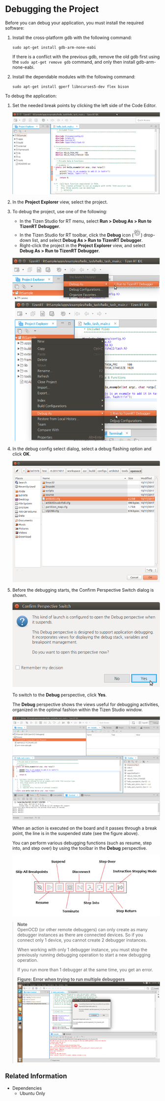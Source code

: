 # Debugging the Project

Before you can debug your application, you must install the required software:

1. Install the cross-platform gdb with the following command:

   `sudo apt-get install gdb-arm-none-eabi`

   If there is a conflict with the previous gdb, remove the old gdb first using the `sudo apt-get remove gdb` command, and only then install gdb-arm-none-eabi.

2. Install the dependable modules with the following command:

   `sudo apt-get install gperf libncurses5-dev flex bison`

To debug the application:

1. Set the needed break points by clicking the left side of the Code Editor.

   ![Setting break points](./media/rt_debug_breaks.png)

2. In the **Project Explorer** view, select the project.

3. To debug the project, use one of the following:

   - In the Tizen Studio for RT menu, select **Run > Debug As > Run to TizenRT Debugger**.
   - In the Tizen Studio for RT toolbar, click the **Debug** icon (![Debug icon](./media/rt_icon_debug.png)) drop-down list, and select **Debug As > Run to TizenRT Debugger**.
   - Right-click the project in the **Project Explorer** view, and select **Debug As &gt; Run to TizenRT Debugger**.

   ![Debugging the project](./media/rt_debug.png)

4. In the debug config select dialog, select a debug flashing option and click **OK**.

   ![Debug configuration](./media/rt_debug_config.png)

5. Before the debugging starts, the Confirm Perspective Switch dialog is shown.

   ![Perspective switch](./media/rt_debug_switch.png)

   To switch to the **Debug** perspective, click **Yes**.

   The **Debug** perspective shows the views useful for debugging activities, organized in the optimal fashion within the Tizen Studio window.

   ![Debug perspective](./media/rt_debug_perspective.png)

   When an action is executed on the board and it passes through a break point, the line is in the suspended state (see the figure above).

   You can perform various debugging functions (such as resume, step into, and step over) by using the toolbar in the **Debug** perspective.

   ![Debug toolbar](./media/rt_debug_toolbar.png)

> **Note**  
> OpenOCD (or other remote debuggers) can only create as many debugger instances as there are connected devices. So if you connect only 1 device, you cannot create 2 debugger instances.
>
> When working with only 1 debugger instance, you must stop the previously running debugging operation to start a new debugging operation.
>
> If you run more than 1 debugger at the same time, you get an error.
>
> **Figure: Error when trying to run multiple debuggers**  
> ![Error when trying to run multiple debuggers](./media/rt_multiple_debugger_error.png)

## Related Information
* Dependencies
  - Ubuntu Only
